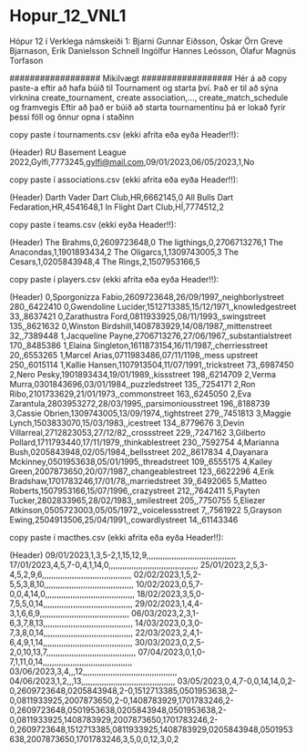 # Hopur_12_VNL1
Hópur 12 í Verklega námskeiði 1:
Bjarni Gunnar Eiðsson, Óskar Örn Greve Bjarnason, Erik Danielsson Schnell
Ingólfur Hannes Leósson, Ólafur Magnús Torfason

################## Mikilvægt ##################
Hér á að copy paste-a eftir að hafa búið til Tournament og starta því.
Það er til að sýna virknina create_tournament, create association,..., create_match_schedule og framvegis
Eftir að það er búið að starta tournamentinu þá er lokað fyrir þessi föll og önnur opna í staðinn


copy paste í tournaments.csv (ekki afrita eða eyða Header!!):

(Header)
RU Basement League 2022,Gylfi,7773245,gylfi@mail.com,09/01/2023,06/05/2023,1,No


copy paste í associations.csv (ekki afrita eða eyða Header!!):

(Header)
Darth Vader Dart Club,HR,6662145,0
All Bulls Dart Fedaration,HR,4541648,1
In Flight Dart Club,HÍ,7774512,2


copy paste í teams.csv (ekki eyða Header!!):

(Header)
The Brahms,0,2609723648,0
The ligthings,0,2706713276,1
The Anacondas,1,1901893434,2
The Oligarcs,1,1309743005,3
The Cesars,1,0205843948,4
The Rings,2,1507953166,5


copy paste í players.csv (ekki afrita eða eyða Header!!):

(Header)
0,Sporgonizza Fabio,2609723648,26/09/1997,,neighborlystreet 280,,6422410
0,Gwendoline Lucider,1512713385,15/12/1971,,knowledgestreet 33,,8637421
0,Zarathustra Ford,0811933925,08/11/1993,,swingstreet 135,,8621632 
0,Winston Birdshill,1408783929,14/08/1987,,mittenstreet 32,,7389448 
1,Jacqueline Payne,2706713276,27/06/1967,,substantialstreet 170,,8485386
1,Elaina Singleton,1611873154,16/11/1987,,cherriesstreet 20,,6553265
1,Marcel Arias,0711983486,07/11/1198,,mess upstreet 250,,6015114
1,Kallie Hansen,1107913504,11/07/1991,,trickstreet 73,,6987450
2,Nero Pesky,1901893434,19/01/1989,,kissstreet 198,,6214709
2,Verma Murra,0301843696,03/01/1984,,puzzledstreet 135,,7254171
2,Ron Ribo,2101733629,21/01/1973,,commonstreet 163,,6245050
2,Eva Zarantula,2803953272,28/03/1995,,parsimoniousstreet 196,,8188739
3,Cassie Obrien,1309743005,13/09/1974,,tightstreet 279,,7451813
3,Maggie Lynch,1503833070,15/03/1983,,icestreet 134,,8779676
3,Devin Villarreal,2712823053,27/12/82,,crossstreet 229,,7247162
3,Gilberto Pollard,1711793440,17/11/1979,,thinkablestreet 230,,7592754
4,Marianna Bush,0205843948,02/05/1984,,bellsstreet 202,,8617834
4,Dayanara Mckinney,0501953638,05/01/1995,,threadstreet 109,,6555175
4,Kailey Green,2007873650,20/07/1987,,changeablestreet 123,,6622296
4,Erik Bradshaw,1701783246,17/01/78,,marriedstreet 39,,6492065
5,Matteo Roberts,1507953166,15/07/1996,,crazystreet 212,,7642411
5,Payten Tucker,2802833965,28/02/1983,,smilestreet 205,,7750755
5,Eliezer Atkinson,0505723003,05/05/1972,,voicelessstreet 7,,7561922
5,Grayson Ewing,2504913506,25/04/1991,,cowardlystreet 14,,61143346


copy paste í macthes.csv (ekki afrita eða eyða Header!!):

(Header)
09/01/2023,1,3,5-2,1,15,12,9,,,,,,,,,,,,,,,,,,,,,,,,,,,,,,,,,,,,,,,
17/01/2023,4,5,7-0,4,1,14,0,,,,,,,,,,,,,,,,,,,,,,,,,,,,,,,,,,,,,,,
25/01/2023,2,5,3-4,5,2,9,6,,,,,,,,,,,,,,,,,,,,,,,,,,,,,,,,,,,,,,,
02/02/2023,1,5,2-5,5,3,8,10,,,,,,,,,,,,,,,,,,,,,,,,,,,,,,,,,,,,,,,
10/02/2023,0,5,7-0,0,4,14,0,,,,,,,,,,,,,,,,,,,,,,,,,,,,,,,,,,,,,,,
18/02/2023,3,5,0-7,5,5,0,14,,,,,,,,,,,,,,,,,,,,,,,,,,,,,,,,,,,,,,,
29/02/2023,1,4,4-3,1,6,6,9,,,,,,,,,,,,,,,,,,,,,,,,,,,,,,,,,,,,,,,
06/03/2023,2,3,1-6,3,7,8,13,,,,,,,,,,,,,,,,,,,,,,,,,,,,,,,,,,,,,,,
14/03/2023,0,3,0-7,3,8,0,14,,,,,,,,,,,,,,,,,,,,,,,,,,,,,,,,,,,,,,,
22/03/2023,2,4,1-6,4,9,1,14,,,,,,,,,,,,,,,,,,,,,,,,,,,,,,,,,,,,,,,
30/03/2023,0,2,5-2,0,10,13,7,,,,,,,,,,,,,,,,,,,,,,,,,,,,,,,,,,,,,,,
07/04/2023,0,1,0-7,1,11,0,14,,,,,,,,,,,,,,,,,,,,,,,,,,,,,,,,,,,,,,,
03/06/2023,3,4,,,12,,,,,,,,,,,,,,,,,,,,,,,,,,,,,,,,,,,,,,,,,
04/06/2023,1,2,,,13,,,,,,,,,,,,,,,,,,,,,,,,,,,,,,,,,,,,,,,,,
03/05/2023,0,4,7-0,0,14,14,0,2-0,2609723648,0205843948,2-0,1512713385,0501953638,2-0,0811933925,2007873650,2-0,1408783929,1701783246,2-0,2609723648,0501953638,0205843948,0501953638,2-0,0811933925,1408783929,2007873650,1701783246,2-0,2609723648,1512713385,0811933925,1408783929,0205843948,0501953638,2007873650,1701783246,3,5,0,0,12,3,0,2